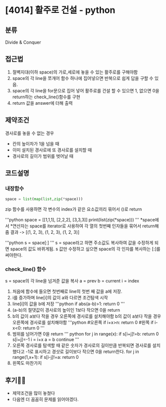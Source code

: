 # [4014] 활주로 건설 - python

## 분류

Divide & Conquer


## 접근법

1. 절벽지대(이하 space)의 가로,세로에 놓을 수 있는 활주로를 구해야함
2. space의 각 line을 쪼개어 함수 하나에 집어넣으면 반복으로 쉽게 답을 구할 수 있음.
3. space의 각 line을 for문으로 집어 넣어 활주로를 건설 할 수 있으면 1, 없으면 0을 return하는 check_line()함수를 구현
4. return 값을 answer에 더해 출력


## 제약조건

경사로를 놓을 수 없는 경우
- 칸의 높이차가 1을 넘을 때
- 이미 설치된 경사로에 또 경사로를 설치할 때
- 경사로의 길이가 범위를 벗어날 때


## 코드설명

### 내장함수
```python
space = list(map(list,zip(*space)))
```

zip 함수를 사용하면 각 변수의 index가 같은 요소값끼리 묶어서 ()로 return

'''python
space = [[1,1,1],
         [2,2,2],
         [3,3,3]]
print(list(zip(*space)))
'''
*space에서 *연산자는 space를 iterator로 사용하여 각 열의 첫번째 인자들을 묶어서 return해줌
결과 -> [(1, 2, 3), (1, 2, 3), (1, 2, 3)]

'''python
s = space[:]
'''
s = space라고 하면 주소값도 복사하여 값을 수정하게 되면 space의 값도 바뀌게됨.
s 값만 수정하고 싶으면 space의 각 인자를 복사하는 [:]를 써야한다.

### check_line() 함수

s = space의 각 line을 넘겨준 값을 복사
a = prev
b = current
i = index

1. 처음에 함수에 들오면 첫번째로 line의 첫번 째 값을 a에 저장.
2. i를 증가하며 line[i]의 값이 a와 다르면 조건탐색 시작
3. line[i]의 값을 b에 저장
'''python
if abs(a-b)>1:
    return 0
'''
4. (a-b)의 절댓값이 경사로의 높이인 1보다 작으면 0을 return 
5. b의 값이 a보다 작을 경우 오른쪽에 경사로를 설치해야함
   b의 값이 a보다 작을 경우 오른쪽에 경사로를 설치해야함
'''python
#오른쪽
if i+x>n:
    return 0
#왼쪽
if i-x<0:
    return 0
'''
6. 범위를 넘어가면 0을 return
''' python
for j in range(x):
    if s[i+j]!=b:
        return 0
    s[i+j]=-1
i = i+x
a = b
continue
'''
7. 오른쪽 경사로를 탐색할 때 같은 숫자가 경사로의 길이만큼 반복되면 경사로를 설치했다고 -1로 표시하고 경삿로 길이보다 작으면 0을 return한다.
for j in range(1,x+1):
    if s[i-j]!=a:
        return 0
8. 왼쪽도 마찬가지


## 후기🧝‍♀️
- 제약조건을 많이 놓쳤다
- 다음엔 더 꼼꼼히 문제를 읽어야겠다.


